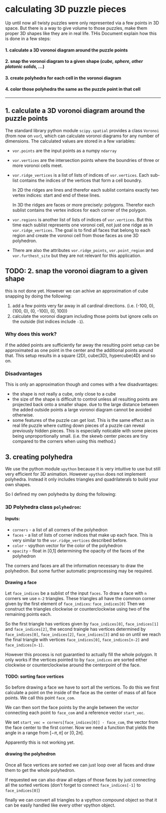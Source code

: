 # calculating 3D puzzle pieces

Up until now all twisty puzzles were only represented via a few points in 3D space. But there is a way to give volume to those puzzles, make them proper 3D shapes like they are in real life. THis Document explain how this is done in a few steps:

#### 1. calculate a 3D voronoi diagram around the puzzle points
#### 2. snap the voronoi diagram to a given shape (_cube, sphere, other platonic solids, ..._)
#### 3. create polyhedra for each cell in the voronoi diagram
#### 4. color those polyhedra the same as the puzzle point in that cell
_____
## 1. calculate a 3D voronoi diagram around the puzzle points
The standard library python module `scipy.spatial` provides a class `Voronoi` (from now on `vor`), which can calculate voronoi diagrams for any number of dimensions. The calculated values are stored in a few variables:
- `vor.points` are the input points as a numpy `ndarray`
- `vor.vertices` are the intersection points where the boundries of three or more voronoi cells meet.
- `vor.ridge_vertices` is a list of lists of indices of `vor.vertices`. Each sub-list contains the indices of the vertices that form a cell boundry. 

    In 2D the ridges are lines and therefor each sublist contains exactly two vertex indices: start and end of these lines.

    In 3D the ridges are faces or more precisely: polygons. Therefor each sublist contains the vertex indices for each corner of the polygon.
- `vor.regions` is another list of lists of indices of `vor.vertices`. But this time each sublist represents one voronoi cell, not just one ridge as in `vor.ridge_vertices`. The goal is to find all faces that belong to each region and create the voronoi cell from those faces as one 3D polyhedron.

- There are also the attributes `vor.ridge_points`, `vor.point_region` and `vor.furthest_site` but they are not relevant for this application.

## TODO: 2. snap the voronoi diagram to a given shape
this is not done yet. However we can achive an approximation of cube snapping by doing the following:

1. add a few points very far away in all cardinal directions. (i.e. (-100, 0), (100, 0), (0, -100), (0, 100))
2. calculate the voronoi diagram including those points but ignore cells on the outside (list indices include `-1`).

### Why does this work?
if the added points are sufficiently far away the resulting point setup can be approximated as one point in the center and the additional points around that. This setup results in a square (2D), cube(3D), hypercube(4D) and so on.

### Disadvantages
This is only an approximation though and comes with a few disadvantages:
- the shape is not really a cube, only close to a cube
- the size of the shape is difficult to control unless all resulting points are projected back onto a smaller shape. due to the large distance between the added outside points a large voronoi diagram cannot be avoided otherwise.
- some features of the puzzle can get lost. This is the same effect as in real life puzzle where cutting down pieces of a puzzle can reveal previously hidden pieces. This is especially noticable with some pieces being unproportionally small. (i.e. the skewb center pieces are tiny compared to the corners when using this method.)

## 3. creating polyhedra
We use the python module `vpython` because it is very intuitive to use but still very efficient for 3D animation. However `vpython` does not implement polyhedra. Instead it only includes triangles and quadrilaterals to build your own shapes.

So I defined my own polyhedra by doing the following:

### 3D Polyhedra class `polyhedron`:
#### **Inputs:**
- `corners` - a list of all corners of the polyhedron
- `faces` - a list of lists of corner indices that make up each face. This is very similar to the `vor.ridge_vertices` described before.
- `color` - vpython vector for the color of the polyhedron
- `opacity` - float in [0,1] determining the opacity of the faces of the polyhedron

The corners and faces are all the information necessary to draw the polyhedron. But some further automatic preprocessing may be required.

#### **Drawing a face**
Let `face_indices` be a sublist of the input `faces`. To draw a face with `n` corners we use `n-2` triangles. These triangles all have the common corner given by the first element of `face_indices`: `face_indices[0]` Then we construct the triangles clockwise or counterclockwise using two of the remaining points each.

So the first triangle has vertices given by `face_indices[0]`, `face_indices[1]` and `face_indices[2]`, the second traingle has vertices determined by `face_indices[0]`, `face_indices[2]`, `face_indices[3]` and so on until we reach the final triangle with vertices `face_indices[0]`, `face_indices[n-2]` and `face_indices[n-1]`.

However this process is not guarantied to actually fill the whole polygon. It only works if the vertices pointed to by `face_indices` are sorted either clockwise or counterclockwise around the centerpoint of the face.

#### **TODO: sorting face vertices**
So before drawing a face we have to sort all the vertices. To do this we first calculate a point on the inside of the face as the center of mass of all face points. We call this point `face_com`.

We can then sort the face points by the angle between the vector connecting each point to `face_com` and a reference vector `start_vec`.

We set `start_vec = corners[face_indices[0]] - face_com`, the vector from the face center to the first corner. Now we need a function that yields the angle in a range from $[-\pi, \pi]$ or $[0, 2\pi]$.

Apparently this is not working yet.

#### **drawing the polyhedron**
Once all face vertices are sorted we can just loop over all faces and draw them to get the whole polyhedron.

If requested we can also draw all edges of those faces by just connecting all the sorted vertices (don't forget to connect `face_indices[-1]` to `face_indices[0]`)

finally we can convert all triangles to a vpython compound object so that it can be easily handled like every other vpython object.